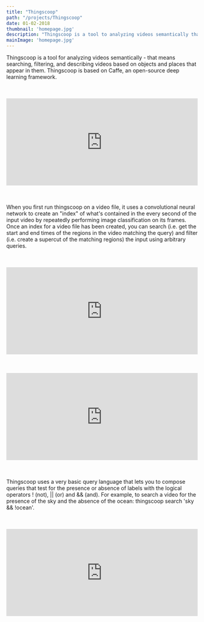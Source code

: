 ```yaml
---
title: "Thingscoop"
path: "/projects/Thingscoop"
date: 01-02-2018
thumbnail: 'homepage.jpg'
description: "Thingscoop is a tool to analyzing videos semantically that means searching, filtering, and describing videos based on objects and places that appear in them. Thingscoop is based on Caffe, an open-source deep learning framework."
mainImage: 'homepage.jpg'
---
```


Thingscoop is a tool for analyzing videos semantically - that means searching, filtering, and describing videos based on objects and places that appear in them. Thingscoop is based on Caffe, an open-source deep learning framework.

<div style="position:relative;height:0;padding-bottom:45.51%;margin: 3rem 0px 3rem 0px;"><iframe src="https://www.youtube.com/embed/EiInSD-u9iA?ecver=2" style="position:absolute;width:100%;height:100%;left:0" width="791" height="360" frameborder="0" allow="autoplay; encrypted-media" allowfullscreen></iframe></div>

When you first run thingscoop on a video file, it uses a convolutional neural network to create an "index" of what's contained in the every second of the input video by repeatedly performing image classification on its frames. Once an index for a video file has been created, you can search (i.e. get the start and end times of the regions in the video matching the query) and filter (i.e. create a supercut of the matching regions) the input using arbitrary queries.

<div style="position:relative;height:0;padding-bottom:45.51%;margin: 3rem 0px 3rem 0px;"><iframe src="https://www.youtube.com/embed/qe9GjrUJipY?ecver=2" style="position:absolute;width:100%;height:100%;left:0" width="791" height="360" frameborder="0" allow="autoplay; encrypted-media" allowfullscreen></iframe></div> 

<div style="position:relative;height:0;padding-bottom:45.51%;margin: 3rem 0px 3rem 0px;"><iframe src="https://www.youtube.com/embed/o0VoyJgPgJE?ecver=2" style="position:absolute;width:100%;height:100%;left:0" width="791" height="360" frameborder="0" allow="autoplay; encrypted-media" allowfullscreen></iframe></div>

Thingscoop uses a very basic query language that lets you to compose queries that test for the presence or absence of labels with the logical operators ! (not), || (or) and && (and). For example, to search a video for the presence of the sky and the absence of the ocean: thingscoop search 'sky && !ocean'.

<div style="position:relative;height:0;padding-bottom:45.51%;margin: 3rem 0px 3rem 0px;"><iframe src="https://www.youtube.com/embed/O1OUo1Dd4uQ?ecver=2" style="position:absolute;width:100%;height:100%;left:0" width="791" height="360" frameborder="0" allow="autoplay; encrypted-media" allowfullscreen></iframe></div>